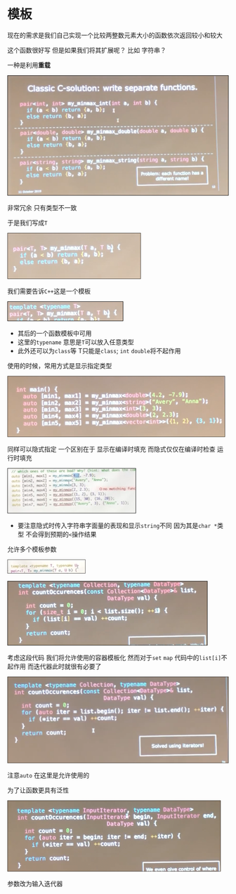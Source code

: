 # 模板

现在的需求是我们自己实现一个比较两整数元素大小的函数依次返回较小和较大

这个函数很好写 但是如果我们将其扩展呢？ 比如 字符串？

一种是利用**重载**

![](img/9f13a442.png)

非常冗余 只有类型不一致

于是我们写成`T`

![](img/31813e46.png)

我们需要告诉`C++`这是一个模板

![](img/c4a7d203.png)

* 其后的一个函数模板中可用
* 这里的`typename` 意思是`T`可以放入任意类型
* 此外还可以为`class`等 T只能是`class`; `int` `double`将不起作用

使用的时候，常用方式是显示指定类型

![](img/99fbc622.png)

同样可以隐式指定 一个区别在于 显示在编译时填充 而隐式仅仅在编译时检查 运行时填充

![](img/843b0e27.png)

* 要注意隐式时传入字符串字面量的表现和显示`string`不同 因为其是`char *`类型 不会得到预期的`<`操作结果

允许多个模板参数

![](img/9ec13683.png)

![](img/21b4991d.png)

考虑这段代码 我们将允许使用的容器模板化 然而对于`set` `map` 代码中的`list[i]`不起作用 而迭代器此时就很有必要了

![](img/de69cbce.png)

注意`auto` 在这里是允许使用的

为了让函数更具有泛性

![](img/c345d348.png)

参数改为输入迭代器
